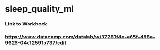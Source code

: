 # sleep_quality_ml

### Link to Workbook
### https://www.datacamp.com/datalab/w/37287f4e-e65f-498e-9626-04e12591b737/edit
